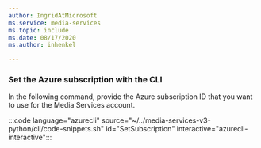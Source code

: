 ```yaml
---
author: IngridAtMicrosoft
ms.service: media-services 
ms.topic: include
ms.date: 08/17/2020
ms.author: inhenkel

---
```


<!-- ### Set the Azure subscription -->

### Set the Azure subscription with the CLI

In the following command, provide the Azure subscription ID that you want to use for the Media Services account.

:::code language="azurecli" source="~/../media-services-v3-python/cli/code-snippets.sh" id="SetSubscription" interactive="azurecli-interactive":::

